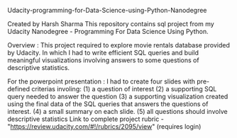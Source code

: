 Udacity-programming-for-Data-Science-using-Python-Nanodegree


Created by Harsh Sharma
This repository contains sql project from my Udacity Nanodegree - Programming For Data Science Using Python.


Overview :
This project required to explore movie rentals database provided by Udacity.
In which I had to write efficient SQL queries and build meaningful visualizations involving answers to some questions of descriptive statistics.

For the powerpoint presentation :
I had to create four slides with pre-defined criterias involing:
           (1) a question of interest
		   (2) a supporting SQL query needed to answer the question
		   (3) a supporting visualization created using the final data of the SQL queries that answers the questions of interest.
		   (4) a small summary on each slide.
		   (5) all questions should involve descriptive statistics
Link to complete project rubric - "https://review.udacity.com/#!/rubrics/2095/view" (requires login)
